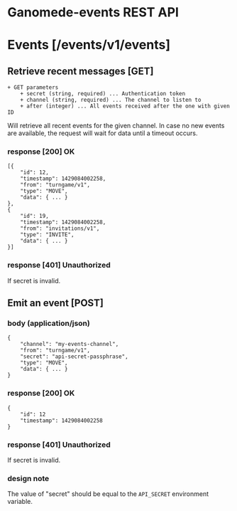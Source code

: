# Ganomede-events REST API

# Events [/events/v1/events]

## Retrieve recent messages [GET]

    + GET parameters
        + secret (string, required) ... Authentication token
        + channel (string, required) ... The channel to listen to
        + after (integer) ... All events received after the one with given ID

Will retrieve all recent events for the given channel. In case no new events are available, the request will wait for data until a timeout occurs.

### response [200] OK

    [{
        "id": 12,
        "timestamp": 1429084002258,
        "from": "turngame/v1",
        "type": "MOVE",
        "data": { ... }
    },
    {
        "id": 19,
        "timestamp": 1429084002258,
        "from": "invitations/v1",
        "type": "INVITE",
        "data": { ... }
    }]

### response [401] Unauthorized

If secret is invalid.

## Emit an event [POST]

### body (application/json)

    {
        "channel": "my-events-channel",
        "from": "turngame/v1",
        "secret": "api-secret-passphrase",
        "type": "MOVE",
        "data": { ... }
    }

### response [200] OK

    {
        "id": 12
        "timestamp": 1429084002258
    }

### response [401] Unauthorized

If secret is invalid.

### design note

The value of "secret" should be equal to the `API_SECRET` environment variable.

